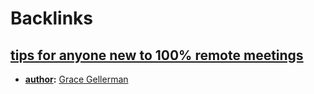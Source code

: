 
# Backlinks
## [tips for anyone new to 100% remote meetings](<tips for anyone new to 100% remote meetings.md>)
- **[author](<author.md>):** [Grace Gellerman](<Grace Gellerman.md>)

